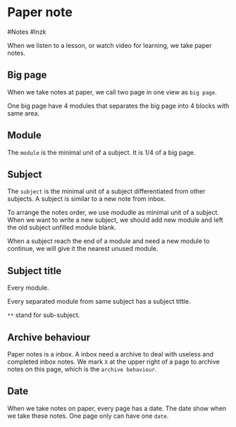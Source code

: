 # Paper note

#Notes #Inzk 

When we listen to a lesson, or watch video for learning, we take paper notes. 

## Big page

When we take notes at paper, we call two page in one view as `big page`. 

One big page have 4 modules that separates the big page into 4 blocks with same area. 

## Module

The `module` is the minimal unit of a subject. It is 1/4 of a big page. 

## Subject

The `subject` is the minimal unit of a subject differentiated from other subjects. A subject is similar to a new note from inbox. 

To arrange the notes order, we use modudle as minimal unit of a subject. When we want to write a new subject, we should add new module and left the old subject unfilled module blank.  

When a subject reach the end of a module and need a new module to continue, we will give it the nearest unused module. 

## Subject title

Every module. 

Every separated module from same subject has a subject tittle. 

`**`  stand for sub-subject. 

## Archive behaviour

Paper notes is a inbox. A inbox need a archive to deal with useless and completed inbox notes. We mark `X` at the upper right of a page to archive notes on this page, which is the `archive behaviour`. 

## Date

When we take notes on paper, every page has a date. The date show when we take these notes. One page only can have one `date`.